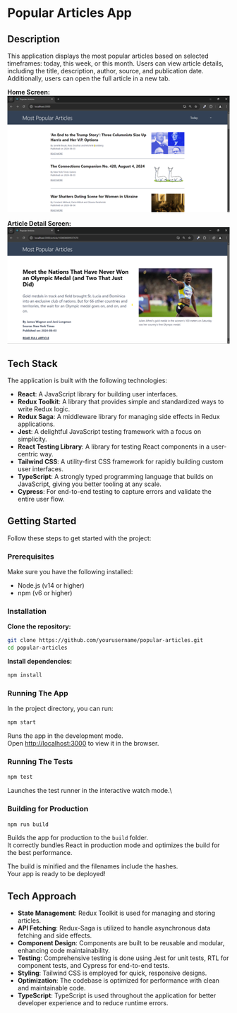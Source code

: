 # Popular Articles App

## Description

This application displays the most popular articles based on selected timeframes: today, this week, or this month. Users can view article details, including the title, description, author, source, and publication date. Additionally, users can open the full article in a new tab.

**Home Screen:**
![Alt text](public/assets/readme/Home%20screen.png)

**Article Detail Screen:**
![Alt text](public/assets/readme/Article%20Detail.png)

## Tech Stack

The application is built with the following technologies:

- **React**: A JavaScript library for building user interfaces.
- **Redux Toolkit**: A library that provides simple and standardized ways to write Redux logic.
- **Redux Saga**: A middleware library for managing side effects in Redux applications.
- **Jest**: A delightful JavaScript testing framework with a focus on simplicity.
- **React Testing Library**: A library for testing React components in a user-centric way.
- **Tailwind CSS**: A utility-first CSS framework for rapidly building custom user interfaces.
- **TypeScript**: A strongly typed programming language that builds on JavaScript, giving you better tooling at any scale.
- **Cypress**: For end-to-end testing to capture errors and validate the entire user flow.

## Getting Started

Follow these steps to get started with the project:

### Prerequisites

Make sure you have the following installed:

- Node.js (v14 or higher)
- npm (v6 or higher)

### Installation

**Clone the repository:**

```bash
git clone https://github.com/yourusername/popular-articles.git
cd popular-articles
```

**Install dependencies:**

```bash
npm install
```

### Running The App

In the project directory, you can run:

```bash
npm start
```

Runs the app in the development mode.\
Open [http://localhost:3000](http://localhost:3000) to view it in the browser.

### Running The Tests

```bash
npm test
```

Launches the test runner in the interactive watch mode.\

### Building for Production

```bash
npm run build
```

Builds the app for production to the `build` folder.\
It correctly bundles React in production mode and optimizes the build for the best performance.

The build is minified and the filenames include the hashes.\
Your app is ready to be deployed!

## Tech Approach

- **State Management**: Redux Toolkit is used for managing and storing articles.
- **API Fetching**: Redux-Saga is utilized to handle asynchronous data fetching and side effects.
- **Component Design**: Components are built to be reusable and modular, enhancing code maintainability.
- **Testing**: Comprehensive testing is done using Jest for unit tests, RTL for component tests, and Cypress for end-to-end tests.
- **Styling**: Tailwind CSS is employed for quick, responsive designs.
- **Optimization**: The codebase is optimized for performance with clean and maintainable code.
- **TypeScript**: TypeScript is used throughout the application for better developer experience and to reduce runtime errors.
